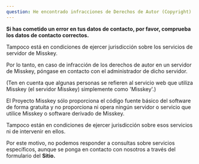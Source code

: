 ```yaml
---
question: He encontrado infracciones de Derechos de Autor (Copyright)
---
```


**Si has cometido un error en tus datos de contacto, por favor, comprueba los datos de contacto correctos.**

Tampoco está en condiciones de ejercer jurisdicción sobre los servicios de servidor de Misskey.

Por lo tanto, en caso de infracción de los derechos de autor en un servidor de Misskey, póngase en contacto con el administrador de dicho servidor.

(Ten en cuenta que algunas personas se refieren al servicio web que utiliza Misskey (el servidor Misskey) simplemente como 'Misskey'.)

El Proyecto Misskey sólo proporciona el código fuente básico del software de forma gratuita y no proporciona ni opera ningún servidor o servicio que utilice Misskey o software derivado de Misskey.

Tampoco están en condiciones de ejercer jurisdicción sobre esos servicios ni de intervenir en ellos.

Por este motivo, no podemos responder a consultas sobre servicios específicos, aunque se ponga en contacto con nosotros a través del formulario del **Sitio.**
